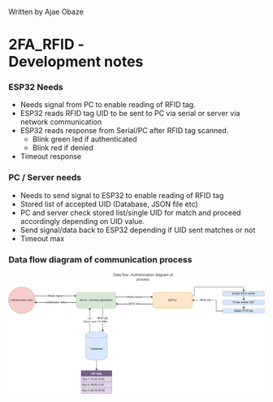 Written by Ajae Obaze

# 2FA_RFID  -<br> Development notes

### ESP32 Needs
- Needs signal from PC to enable reading of RFID tag.
- ESP32 reads RFID tag UID to be sent to PC via serial or server via network communication
- ESP32 reads response from Serial/PC after RFID tag scanned.
    - Blink green led if authenticated
    - Blink red if denied
- Timeout response

### PC / Server needs
- Needs to send signal to ESP32 to enable reading of RFID tag
- Stored list of accepted UID (Database, JSON file etc)
- PC and server check stored list/single UID for match and proceed accordingly depending on UID value.
- Send signal/data back to ESP32 depending if UID sent matches or not
- Timeout max

### Data flow diagram of communication process
![Diagram](https://raw.githubusercontent.com/ajpharrelo/2FA_RFID/master/2FA_RFID/dev_notes/2FA_RFID.png)